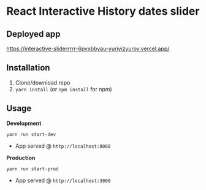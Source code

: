 # React Interactive History dates slider
## Deployed app
https://interactive-sliderrrrr-6pvxbbyau-yuriyizyurov.vercel.app/
## Installation
1. Clone/download repo
2. `yarn install` (or `npm install` for npm)

## Usage
**Development**

`yarn run start-dev`

* App served @ `http://localhost:8080`

**Production**

`yarn run start-prod`

* App served @ `http://localhost:3000`


